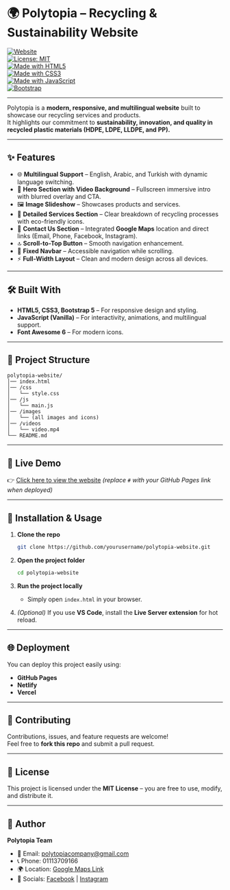 # 🌍 Polytopia – Recycling & Sustainability Website  

[![Website](https://img.shields.io/badge/Live%20Demo-Online-brightgreen?style=for-the-badge&logo=google-chrome)](#)  
[![License: MIT](https://img.shields.io/badge/License-MIT-blue.svg?style=for-the-badge)](LICENSE)  
[![Made with HTML5](https://img.shields.io/badge/HTML5-E34F26?style=for-the-badge&logo=html5&logoColor=white)](#)  
[![Made with CSS3](https://img.shields.io/badge/CSS3-1572B6?style=for-the-badge&logo=css3&logoColor=white)](#)  
[![Made with JavaScript](https://img.shields.io/badge/JavaScript-F7DF1E?style=for-the-badge&logo=javascript&logoColor=black)](#)  
[![Bootstrap](https://img.shields.io/badge/Bootstrap-7952B3?style=for-the-badge&logo=bootstrap&logoColor=white)](#)  

---

Polytopia is a **modern, responsive, and multilingual website** built to showcase our recycling services and products.  
It highlights our commitment to **sustainability, innovation, and quality in recycled plastic materials (HDPE, LDPE, LLDPE, and PP).**  

---

## ✨ Features  
- 🌐 **Multilingual Support** – English, Arabic, and Turkish with dynamic language switching.  
- 🎥 **Hero Section with Video Background** – Fullscreen immersive intro with blurred overlay and CTA.  
- 🖼️ **Image Slideshow** – Showcases products and services.  
- 📜 **Detailed Services Section** – Clear breakdown of recycling processes with eco-friendly icons.  
- 📍 **Contact Us Section** – Integrated **Google Maps** location and direct links (Email, Phone, Facebook, Instagram).  
- 🔝 **Scroll-to-Top Button** – Smooth navigation enhancement.  
- 📌 **Fixed Navbar** – Accessible navigation while scrolling.  
- ⚡ **Full-Width Layout** – Clean and modern design across all devices.  

---

## 🛠️ Built With  
- **HTML5, CSS3, Bootstrap 5** – For responsive design and styling.  
- **JavaScript (Vanilla)** – For interactivity, animations, and multilingual support.  
- **Font Awesome 6** – For modern icons.  

---

## 📂 Project Structure  
```
polytopia-website/
│── index.html
│── /css
│   └── style.css
│── /js
│   └── main.js
│── /images
│   └── (all images and icons)
│── /videos
│   └── video.mp4
└── README.md
```

---

## 🚀 Live Demo  
👉 [Click here to view the website](#) *(replace `#` with your GitHub Pages link when deployed)*  

---

## 📖 Installation & Usage  

1. **Clone the repo**  
   ```bash
   git clone https://github.com/yourusername/polytopia-website.git
   ```

2. **Open the project folder**  
   ```bash
   cd polytopia-website
   ```

3. **Run the project locally**  
   - Simply open `index.html` in your browser.  

4. *(Optional)* If you use **VS Code**, install the **Live Server extension** for hot reload.  

---

## 🌐 Deployment  
You can deploy this project easily using:  
- **GitHub Pages**  
- **Netlify**  
- **Vercel**  

---

## 🤝 Contributing  
Contributions, issues, and feature requests are welcome!  
Feel free to **fork this repo** and submit a pull request.  

---

## 📜 License  
This project is licensed under the **MIT License** – you are free to use, modify, and distribute it.  

---

## 👤 Author  
**Polytopia Team**  
- 📧 Email: polytopiacompany@gmail.com  
- 📞 Phone: 01113709166  
- 🌍 Location: [Google Maps Link](https://maps.app.goo.gl/ADFgp7pdt2XT3y3D8)  
- 🔗 Socials: [Facebook](#) | [Instagram](#)  
